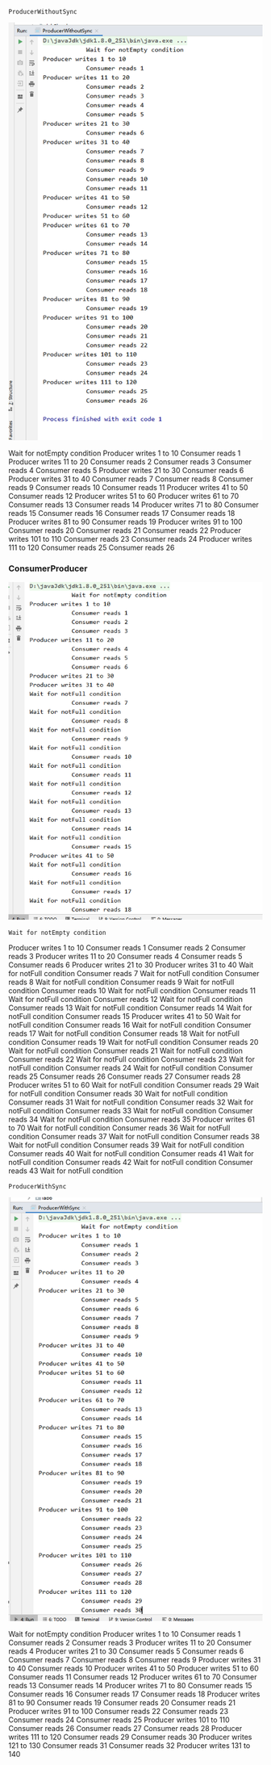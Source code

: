 ```
ProducerWithoutSync
```

![image-20211208161116445](readme.assets/image-20211208161116445.png)

Wait for notEmpty condition
Producer writes 1 to 10
			Consumer reads 1
Producer writes 11 to 20
			Consumer reads 2
			Consumer reads 3
			Consumer reads 4
			Consumer reads 5
Producer writes 21 to 30
			Consumer reads 6
Producer writes 31 to 40
			Consumer reads 7
			Consumer reads 8
			Consumer reads 9
			Consumer reads 10
			Consumer reads 11
Producer writes 41 to 50
			Consumer reads 12
Producer writes 51 to 60
Producer writes 61 to 70
			Consumer reads 13
			Consumer reads 14
Producer writes 71 to 80
			Consumer reads 15
			Consumer reads 16
			Consumer reads 17
			Consumer reads 18
Producer writes 81 to 90
			Consumer reads 19
Producer writes 91 to 100
			Consumer reads 20
			Consumer reads 21
			Consumer reads 22
Producer writes 101 to 110
			Consumer reads 23
			Consumer reads 24
Producer writes 111 to 120
			Consumer reads 25
			Consumer reads 26



### ConsumerProducer

![image-20211208160108433](readme.assets/image-20211208160108433.png)



	Wait for notEmpty condition
Producer writes 1 to 10
			Consumer reads 1
			Consumer reads 2
			Consumer reads 3
Producer writes 11 to 20
			Consumer reads 4
			Consumer reads 5
			Consumer reads 6
Producer writes 21 to 30
Producer writes 31 to 40
Wait for notFull condition
			Consumer reads 7
Wait for notFull condition
			Consumer reads 8
Wait for notFull condition
			Consumer reads 9
Wait for notFull condition
			Consumer reads 10
Wait for notFull condition
			Consumer reads 11
Wait for notFull condition
			Consumer reads 12
Wait for notFull condition
			Consumer reads 13
Wait for notFull condition
			Consumer reads 14
Wait for notFull condition
			Consumer reads 15
Producer writes 41 to 50
Wait for notFull condition
			Consumer reads 16
Wait for notFull condition
			Consumer reads 17
Wait for notFull condition
			Consumer reads 18
Wait for notFull condition
			Consumer reads 19
Wait for notFull condition
			Consumer reads 20
Wait for notFull condition
			Consumer reads 21
Wait for notFull condition
			Consumer reads 22
Wait for notFull condition
			Consumer reads 23
Wait for notFull condition
			Consumer reads 24
Wait for notFull condition
			Consumer reads 25
			Consumer reads 26
			Consumer reads 27
			Consumer reads 28
Producer writes 51 to 60
Wait for notFull condition
			Consumer reads 29
Wait for notFull condition
			Consumer reads 30
Wait for notFull condition
			Consumer reads 31
Wait for notFull condition
			Consumer reads 32
Wait for notFull condition
			Consumer reads 33
Wait for notFull condition
			Consumer reads 34
Wait for notFull condition
			Consumer reads 35
Producer writes 61 to 70
Wait for notFull condition
			Consumer reads 36
Wait for notFull condition
			Consumer reads 37
Wait for notFull condition
			Consumer reads 38
Wait for notFull condition
			Consumer reads 39
Wait for notFull condition
			Consumer reads 40
Wait for notFull condition
			Consumer reads 41
Wait for notFull condition
			Consumer reads 42
Wait for notFull condition
			Consumer reads 43
Wait for notFull condition



```
ProducerWithSync
```

![image-20211208162100996](readme.assets/image-20211208162100996.png)

Wait for notEmpty condition
Producer writes 1 to 10
			Consumer reads 1
			Consumer reads 2
			Consumer reads 3
Producer writes 11 to 20
			Consumer reads 4
Producer writes 21 to 30
			Consumer reads 5
			Consumer reads 6
			Consumer reads 7
			Consumer reads 8
			Consumer reads 9
Producer writes 31 to 40
			Consumer reads 10
Producer writes 41 to 50
Producer writes 51 to 60
			Consumer reads 11
			Consumer reads 12
Producer writes 61 to 70
			Consumer reads 13
			Consumer reads 14
Producer writes 71 to 80
			Consumer reads 15
			Consumer reads 16
			Consumer reads 17
			Consumer reads 18
Producer writes 81 to 90
			Consumer reads 19
			Consumer reads 20
			Consumer reads 21
Producer writes 91 to 100
			Consumer reads 22
			Consumer reads 23
			Consumer reads 24
			Consumer reads 25
Producer writes 101 to 110
			Consumer reads 26
			Consumer reads 27
			Consumer reads 28
Producer writes 111 to 120
			Consumer reads 29
			Consumer reads 30
Producer writes 121 to 130
			Consumer reads 31
			Consumer reads 32
Producer writes 131 to 140